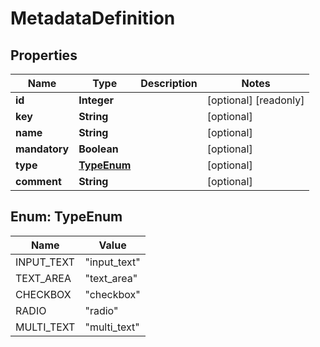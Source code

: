 

# MetadataDefinition

## Properties

Name | Type | Description | Notes
------------ | ------------- | ------------- | -------------
**id** | **Integer** |  |  [optional] [readonly]
**key** | **String** |  |  [optional]
**name** | **String** |  |  [optional]
**mandatory** | **Boolean** |  |  [optional]
**type** | [**TypeEnum**](#TypeEnum) |  |  [optional]
**comment** | **String** |  |  [optional]



## Enum: TypeEnum

Name | Value
---- | -----
INPUT_TEXT | &quot;input_text&quot;
TEXT_AREA | &quot;text_area&quot;
CHECKBOX | &quot;checkbox&quot;
RADIO | &quot;radio&quot;
MULTI_TEXT | &quot;multi_text&quot;



